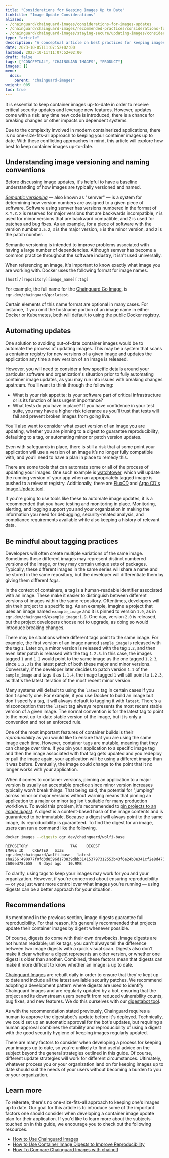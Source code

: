 ```yaml
---
title: "Considerations for Keeping Images Up to Date"
linktitle: "Image Update Considerations"
aliases:
- /chainguard/chainguard-images/considerations-for-images-updates
- /chainguard/chainguard-images/recommended-practices/considerations-for-image-updates/
- /chainguard/chainguard-images/staying-secure/updating-images/considerations-for-image-updates/
type: "article"
description: "A conceptual article on best practices for keeping images up to date."
date: 2023-10-05T11:07:52+02:00
lastmod: 2023-10-11T11:07:52+02:00
draft: false
tags: ["CONCEPTUAL", "CHAINGUARD IMAGES", "PRODUCT"]
images: []
menu:
  docs:
    parent: "chainguard-images"
weight: 005
toc: true
---
```


It is essential to keep container images up-to-date in order to receive critical security updates and leverage new features. However, updates come with a risk: any time new code is introduced, there is a chance for breaking changes or other impacts on dependent systems.

Due to the complexity involved in modern containerized applications, there is no one-size-fits-all approach to keeping your container images up to date. With these conflicting approaches in mind, this article will explore how best to keep container images up-to-date.

## Understanding image versioning and naming conventions

Before discussing image updates, it's helpful to have a baseline understanding of how images are typically versioned and named.

[*Semantic versioning*](https://semver.org/) — also known as "semver" — is a system for determining how version numbers are assigned to a given piece of software. Software using semver has versions numbered in the format of `X.Y.Z`. `X` is reserved for major versions that are backwards incompatible, `Y` is used for minor versions that are backward compatible, and `Z` is used for patches and bug fixes. As an example, for a piece of software with the version number `3.5.2`, `3` is the major version, `5` is the minor version, and `2` is the patch number.

Semantic versioning is intended to improve problems associated with having a large number of dependencies. Although semver has become a common practice throughout the software industry, it isn't used universally.

When referencing an image, it's important to know exactly what image you are working with. Docker uses the following format for image names.

```image
[host]/[repository][image_name][:tag]
```

For example, the full name for the [Chainguard Go Image](https://images.chainguard.dev/directory/image/go/versions?utm_source=cg-academy&utm_medium=website&utm_campaign=dev-enablement&utm_content=edu-content-chainguard-chainguard-images-recommended-practices-considerations-for-image-updates), is `cgr.dev/chainguard/go:latest`.

Certain elements of this name format are optional in many cases. For instance, if you omit the hostname portion of an image name in either Docker or Kubernetes, both will default to using the public Docker registry.

## Automating updates

One solution to avoiding out-of-date container images would be to automate the process of updating images. This may be a system that scans a container registry for new versions of a given image and updates the application any time a new version of an image is released.

However, you will need to consider a few specific details around your particular software and organization's situation prior to fully automating container image updates, as you may run into issues with breaking changes upstream. You’ll want to think through the following:

* What is your risk appetite: is your software part of critical infrastructure or is its function of less urgent importance?
* What tests do you have in place? If you have confidence in your test suite, you may have a higher risk tolerance as you’ll trust that tests will fail and prevent broken images from going live.

You’ll also want to consider what exact version of an image you are updating, whether you are pinning to a digest to guarantee reproducibility, defaulting to a tag, or automating minor or patch version updates.

Even with safeguards in place, there is still a risk that at some point your application will use a version of an image it’s no longer fully compatible with, and you’ll need to have a plan in place to remedy this.

There are some tools that can automate some or all of the process of updating your images. One such example is [watchtower](https://github.com/containrrr/watchtower), which will update the running version of your app when an appropriately tagged image is pushed to a relevant registry. Additionally, there are [FluxCD](https://fluxcd.io/flux/guides/image-update/) and [Argo CD's Image Update tool](https://argocd-image-updater.readthedocs.io/en/stable/).

If you're going to use tools like these to automate image updates, it is a recommended that you have testing and monitoring in place. Monitoring, alerting, and logging support you and your organization in making the information you need for debugging, security-related analysis, and compliance requirements available while also keeping a history of relevant data.

## Be mindful about tagging practices

Developers will often create multiple variations of the same image. Sometimes these different images may represent distinct numbered versions of the image, or they may contain unique sets of packages. Typically, these different images in the same series will share a name and be stored in the same repository, but the developer will differentiate them by giving them different *tags*.

In the context of containers, a tag is a human-readable identifier associated with an image. These make it easier to distinguish between different versions of images within the same repository. Oftentimes, developers will pin their project to a specific tag. As an example, imagine a project that uses an image named `example_image` and it is pinned to version `1.9`, as in `cgr.dev/chainguard/example_image:1.9`. One day, version `2.0` is released, but the project developers choose not to upgrade, as doing so would introduce breaking changes.

There may be situations where different tags point to the same image. For example, the first version of an image named `sample_image` is released with the tag `1`. Later on, a minor version is released with the tag `1.2`, and then even later  patch is released with the tag `1.2.3`. In this case, the images tagged `1` and `1.2` would point to the same image as the one tagged `1.2.3`, since `1.2.3` is the latest patch of both these major and minor versions. Conversely, if the developer later decides to patch version `1.1` of the `sample_image` and tags it as `1.1.4`, the image tagged `1` will still point to `1.2.3`, as that's the latest iteration of the most recent minor version.

Many systems will default to using the `latest` tag in certain cases if you don't specify one. For example, if you use Docker to build an image but don't specify a tag, it will always default to tagging it with `latest`. There's a misconception that the `latest` tag always represents the most recent stable version of a given image. The normal convention is for the latest tag to point to the most up-to-date stable version of the image, but it is only a convention and not an enforced rule.

One of the most important features of container builds is their *reproducibility* as you would like to ensure that you are using the same image each time. However, container tags are mutable, meaning that they can change over time. If you pin your application to a specific image tag and then the image associated with that tag gets updated and you redeploy or pull the image again, your application will be using a different image than it was before. Eventually, the image could change to the point that it no longer works with your application.

When it comes to container versions, pinning an application to a major version is usually an acceptable practice since minor version increases typically won't break things. That being said, the potential for "jumping” across minor or major versions without warning means that pinning an application to a major or minor tag isn't suitable for many production workflows. To avoid this problem, it's recommended to [pin projects to an *image digest*](/chainguard/chainguard-images/how-to-use-chainguard-images/#pulling-by-digest). A digest is a content-based hash of the image contents and is guaranteed to be immutable. Because a digest will always point to the same image, its reproducibility is guaranteed. To find the digest for an image, users can run a command like the following.

```sh
docker images --digests cgr.dev/chainguard/wolfi-base
```

```
REPOSITORY                   TAG    DIGEST                                                                 IMAGE ID    CREATED   SIZE
cgr.dev/chainguard/wolfi-base   latest sha256:490977f0fd3d8596d173839dbb314153797312553b43f6a24b0e341cf2e8d473   2606ed78c658   9 days ago   10.9MB
```

To clarify, using tags to keep your images may work for you and your organization. However, if you're concerned about ensuring reproducibility — or you just want more control over what images you're running — using digests can be a better approach for your situation.

## Recommendations

As mentioned in the previous section, image digests guarantee full reproducibility. For that reason, it's generally recommended that projects update their container images by digest whenever possible.

Of course, digests do come with their own drawbacks. Image digests are not human readable; unlike tags, you can't always tell the difference between two image digests with a quick visual scan. Digests also don't make it clear whether a digest represents an older version, or whether one digest is older than another. Combined, these factors mean that digests can make it more difficult to know whether an image is up to date.

[Chainguard Images](/chainguard/chainguard-images/) are rebuilt daily in order to ensure that they're kept up to date and include all the latest available security patches. We recommend adopting a development pattern where digests are used to identify Chainguard Images and are regularly updated by a bot, ensuring that the project and its downstream users benefit from reduced vulnerability counts, bug fixes, and new features. We do this ourselves with our [digestabot tool](https://github.com/chainguard-dev/digestabot).

As with the recommendation stated previously, Chainguard requires a human to approve the digestabot's update before it's deployed. Technically, we could set up an automatic approval for the bot's updates, but requiring a human approval combines the stability and reproducibility of using a digest with the good security hygiene of keeping images regularly updated.

There are many factors to consider when developing a process for keeping your images up to date, so you're unlikely to find useful advice on the subject beyond the general strategies outlined in this guide. Of course, different update strategies will work for different circumstances. Ultimately, whatever process you or your organization land on for keeping images up to date should suit the needs of your users without becoming a burden to you or your organization.

## Learn more

To reiterate, there's no one-size-fits-all approach to keeping one's images up to date. Our goal for this article is to introduce some of the important factors one should consider when developing a container image update plan for their application. If you'd like to learn more about the subjects touched on in this guide, we encourage you to check out the following resources.

* [How to Use Chainguard Images](/chainguard/chainguard-images/how-to-use-chainguard-images/)
* [How to Use Container Image Digests to Improve Reproducibility](/chainguard/chainguard-images/videos/container-image-digests/)
* [How To Compare Chainguard Images with chainctl](/chainguard/chainguard-images/comparing-images/)
